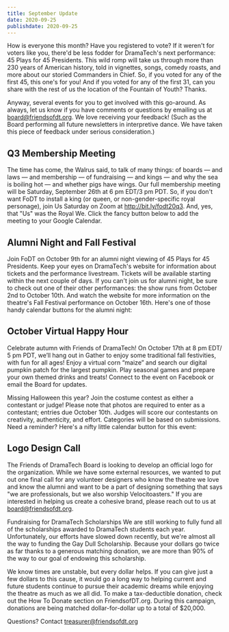 ```yaml
---
title: September Update
date: 2020-09-25
publishdate: 2020-09-25
---
```


How is everyone this month? Have you registered to vote? If it weren't for voters like you, there'd be less fodder for DramaTech's next performance: 45 Plays for 45 Presidents. This wild romp will take us through more than 230 years of American history, told in vignettes, songs, comedy roasts, and more about our storied Commanders in Chief. So, if you voted for any of the first 45, this one's for you! And if you voted for any of the first 31, can you share with the rest of us the location of the Fountain of Youth? Thanks.

Anyway, several events for you to get involved with this go-around. As always, let us know if you have comments or questions by emailing us at board@friendsofdt.org. We love receiving your feedback! (Such as the Board performing all future newsletters in interpretive dance. We have taken this piece of feedback under serious consideration.)

## Q3 Membership Meeting
The time has come, the Walrus said, to talk of many things: of boards — and laws — and membership — of fundraising — and kings — and why the sea is boiling hot — and whether pigs have wings. Our full membership meeting will be Saturday, September 26th at 6 pm EDT/3 pm PDT. So, if you don't want FoDT to install a king (or queen, or non-gender-specific royal personage), join Us Saturday on Zoom at http://bit.ly/fodt20q3. And, yes, that "Us" was the Royal We. Click the fancy button below to add the meeting to your Google Calendar. 

## Alumni Night and Fall Festival
Join FoDT on October 9th for an alumni night viewing of 45 Plays for 45 Presidents. Keep your eyes on DramaTech's website for information about tickets and the performance livestream. Tickets will be available starting within the next couple of days. If you can't join us for alumni night, be sure to check out one of their other performances: the show runs from October 2nd to October 10th. And watch the website for more information on the theatre's Fall Festival performance on October 16th. Here's one of those handy calendar buttons for the alumni night:

## October Virtual Happy Hour
Celebrate autumn with Friends of DramaTech! On October 17th at 8 pm EDT/ 5 pm PDT, we’ll hang out in Gather to enjoy some traditional fall festivities, with fun for all ages! Enjoy a virtual corn “maize” and search our digital pumpkin patch for the largest pumpkin. Play seasonal games and prepare your own themed drinks and treats! Connect to the event on Facebook or email the Board for updates.

Missing Halloween this year? Join the costume contest as either a contestant or judge! Please note that photos are required to enter as a contestant; entries due October 10th. Judges will score our contestants on creativity, authenticity, and effort. Categories will be based on submissions. Need a reminder? Here's a nifty little calendar button for this event:

## Logo Design Call
The Friends of DramaTech Board is looking to develop an official logo for the organization. While we have some external resources, we wanted to put out one final call for any volunteer designers who know the theatre we love and know the alumni and want to be a part of designing something that says "we are professionals, but we also worship Velocitoasters." If you are interested in helping us create a cohesive brand, please reach out to us at board@friendsofdt.org.

Fundraising for DramaTech Scholarships
We are still working to fully fund all of the scholarships awarded to DramaTech students each year. Unfortunately, our efforts have slowed down recently, but we're almost all the way to funding the Gay Dull Scholarship. Because your dollars go twice as far thanks to a generous matching donation, we are more than 90% of the way to our goal of endowing this scholarship. 

We know times are unstable, but every dollar helps. If you can give just a few dollars to this cause, it would go a long way to helping current and future students continue to pursue their academic dreams while enjoying the theatre as much as we all did. To make a tax-deductible donation, check out the How To Donate section on FriendsofDT.org. During this campaign, donations are being matched dollar-for-dollar up to a total of $20,000.

Questions? Contact treasurer@friendsofdt.org